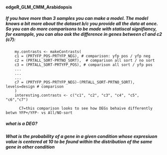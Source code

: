 #### edgeR_GLM_CMM_Arabidopsis

##### If you have more than 3 samples you can make a model. The model knows a bit more about the dataset b/c you provide all the data at once. So you can do more comparisons to be made with statiscal signifiancy, for exampple, you can also ask the difference in genes between c1 and c2 (c7):

        my.contrasts <- makeContrasts(
        c1 = (PRTYFP_POS-PRTYFP_NEG), # comparison: yfp pos / yfp neg
        c2 = (PRTALL_SORT-PRTNO_SORT),  # comparison all sort / no sort 
        c3 = (PRTALL_SORT-PRTYFP_POS), # comparison all sort / yfp pos
        ...
        ...
        ...
        c7 = (PRTYFP_POS-PRTYFP_NEG)-(PRTALL_SORT-PRTNO_SORT), levels=design # comparison 
        )
        interesting.contrasts <- c("c1", "c2", "c3", "c4", "c5", "c6","c7")

          C7=this comparison looks to see how DEGs behaive differently betwn YFP+/YFP- vs All/NO-sort

##### what is a DEG?
##### What is the probability of a gene in a given condition whose expresiuon value is centered at 10 to be found within the distribution of the same gene in other condition 


